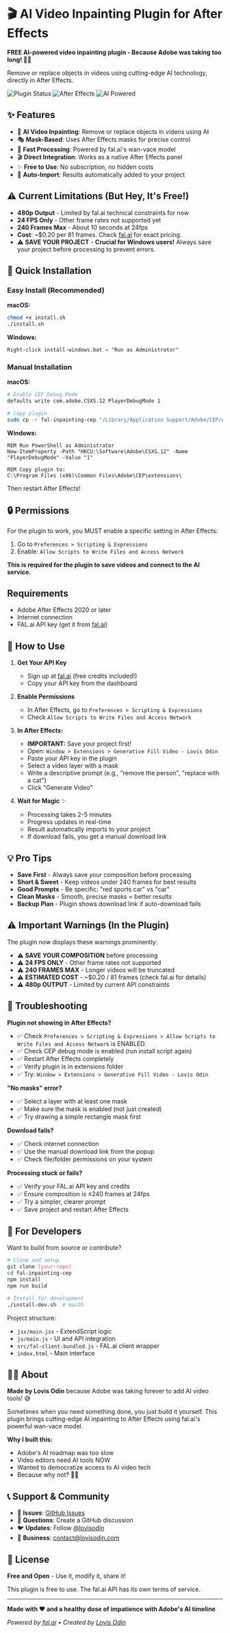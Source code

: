 # 🎬 AI Video Inpainting Plugin for After Effects

**FREE AI-powered video inpainting plugin - Because Adobe was taking too long! 🤷‍♂️**

Remove or replace objects in videos using cutting-edge AI technology, directly in After Effects.

![Plugin Status](https://img.shields.io/badge/Status-Free%20&%20Working-green)
![After Effects](https://img.shields.io/badge/After_Effects-2020+-blue)
![AI Powered](https://img.shields.io/badge/AI-fal.ai-purple)

## ✨ Features

- 🎨 **AI Video Inpainting**: Remove or replace objects in videos using AI
- 🎭 **Mask-Based**: Uses After Effects masks for precise control
- 🚀 **Fast Processing**: Powered by fal.ai's wan-vace model
- 🎬 **Direct Integration**: Works as a native After Effects panel
- ✨ **Free to Use**: No subscription, no hidden costs
- 🔄 **Auto-Import**: Results automatically added to your project

## ⚠️ Current Limitations (But Hey, It's Free!)

- **480p Output** - Limited by fal.ai technical constraints for now
- **24 FPS Only** - Other frame rates not supported yet  
- **240 Frames Max** - About 10 seconds at 24fps
- **Cost**: ~$0.20 per 81 frames. Check [fal.ai](https://fal.ai) for exact pricing.
- ⚠️ **SAVE YOUR PROJECT** - **Crucial for Windows users!** Always save your project before processing to prevent errors.

## 🚀 Quick Installation

### Easy Install (Recommended)

**macOS:**
```bash
chmod +x install.sh
./install.sh
```

**Windows:**
```batch
Right-click install-windows.bat → "Run as Administrator"
```

### Manual Installation

**macOS:**
```bash
# Enable CEP Debug Mode
defaults write com.adobe.CSXS.12 PlayerDebugMode 1

# Copy plugin
sudo cp -r fal-inpainting-cep "/Library/Application Support/Adobe/CEP/extensions/com.lovisodin.generativefill"
```

**Windows:**
```batch
REM Run PowerShell as Administrator
New-ItemProperty -Path "HKCU:\Software\Adobe\CSXS.12" -Name "PlayerDebugMode" -Value "1"

REM Copy plugin to:
C:\Program Files (x86)\Common Files\Adobe\CEP\extensions\
```

Then restart After Effects!

## 🔒 Permissions

For the plugin to work, you MUST enable a specific setting in After Effects:

1.  Go to `Preferences > Scripting & Expressions`
2.  Enable: `Allow Scripts to Write Files and Access Network`

**This is required for the plugin to save videos and connect to the AI service.**

## Requirements

- Adobe After Effects 2020 or later
- Internet connection
- FAL.ai API key (get it from [fal.ai](https://fal.ai))

## 🎯 How to Use

1. **Get Your API Key**
   - Sign up at [fal.ai](https://fal.ai) (free credits included!)
   - Copy your API key from the dashboard

2.  **Enable Permissions**
    -   In After Effects, go to `Preferences > Scripting & Expressions`
    -   Check `Allow Scripts to Write Files and Access Network`

3. **In After Effects:**
   - **IMPORTANT:** Save your project first!
   - Open: `Window > Extensions > Generative Fill Video - Lovis Odin`
   - Paste your API key in the plugin
   - Select a video layer with a mask
   - Write a descriptive prompt (e.g., "remove the person", "replace with a cat")
   - Click "Generate Video"

3. **Wait for Magic** ✨
   - Processing takes 2-5 minutes
   - Progress updates in real-time
   - Result automatically imports to your project
   - If download fails, you get a manual download link

## 💡 Pro Tips

- **Save First** - Always save your composition before processing
- **Short & Sweet** - Keep videos under 240 frames for best results
- **Good Prompts** - Be specific: "red sports car" vs "car"
- **Clean Masks** - Smooth, precise masks = better results
- **Backup Plan** - Plugin shows download link if auto-download fails

## ⚠️ Important Warnings (In the Plugin)

The plugin now displays these warnings prominently:
- ⚠️ **SAVE YOUR COMPOSITION** before processing  
- ⚠️ **24 FPS ONLY** - Other frame rates not supported
- ⚠️ **240 FRAMES MAX** - Longer videos will be truncated  
- ⚠️ **ESTIMATED COST** - ~$0.20 / 81 frames (check fal.ai for details)
- ⚠️ **480p OUTPUT** - Limited by current API constraints

## 🐛 Troubleshooting

**Plugin not showing in After Effects?**
- ✅ Check `Preferences > Scripting & Expressions > Allow Scripts to Write Files and Access Network` is ENABLED.
- ✅ Check CEP debug mode is enabled (run install script again)
- ✅ Restart After Effects completely
- ✅ Verify plugin is in extensions folder
- ✅ Try: `Window > Extensions > Generative Fill Video - Lovis Odin`

**"No masks" error?**
- ✅ Select a layer with at least one mask
- ✅ Make sure the mask is enabled (not just created)
- ✅ Try drawing a simple rectangle mask first

**Download fails?**
- ✅ Check internet connection
- ✅ Use the manual download link from the popup
- ✅ Check file/folder permissions on your system

**Processing stuck or fails?**
- ✅ Verify your FAL.ai API key and credits
- ✅ Ensure composition is ≤240 frames at 24fps
- ✅ Try a simpler, clearer prompt
- ✅ Save project and restart After Effects

## 🔧 For Developers

Want to build from source or contribute?

```bash
# Clone and setup
git clone [your-repo]
cd fal-inpainting-cep
npm install
npm run build

# Install for development  
./install-dev.sh  # macOS
```

Project structure:
- `jsx/main.jsx` - ExtendScript logic
- `js/main.js` - UI and API integration  
- `src/fal-client-bundled.js` - FAL.ai client wrapper
- `index.html` - Main interface

## 🙋‍♂️ About

**Made by Lovis Odin** because Adobe was taking forever to add AI video tools! 😅

Sometimes when you need something done, you just build it yourself. This plugin brings cutting-edge AI inpainting to After Effects using fal.ai's powerful wan-vace model.

**Why I built this:**
- Adobe's AI roadmap was too slow
- Video editors need AI tools NOW  
- Wanted to democratize access to AI video tech
- Because why not? 🤷‍♂️

## 📞 Support & Community

- 🐛 **Issues**: [GitHub Issues](https://github.com/your-username/your-repo/issues)
- 💬 **Questions**: Create a GitHub discussion
- 🐦 **Updates**: Follow [@lovisodin](https://twitter.com/lovisodin)
- 📧 **Business**: contact@lovisodin.com

## 📄 License

**Free and Open** - Use it, modify it, share it!

This plugin is free to use. The fal.ai API has its own terms of service.

---

**Made with ❤️ and a healthy dose of impatience with Adobe's AI timeline**

*Powered by [fal.ai](https://fal.ai) • Created by [Lovis Odin](https://lovisodin.com)*